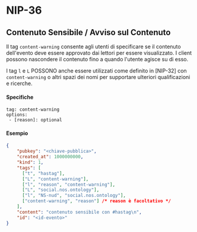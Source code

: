 # NIP-36

## Contenuto Sensibile / Avviso sul Contenuto

Il tag `content-warning` consente agli utenti di specificare se il contenuto dell'evento deve essere approvato dai lettori per essere visualizzato. I client possono nascondere il contenuto fino a quando l'utente agisce su di esso.

I tag `l` e `L` POSSONO anche essere utilizzati come definito in [NIP-32] con `content-warning` o altri spazi dei nomi per supportare ulteriori qualificazioni e ricerche.

#### Specifiche

```
tag: content-warning
options:
 - [reason]: optional
```

#### Esempio

```json
{
    "pubkey": "<chiave-pubblica>",
    "created_at": 1000000000,
    "kind": 1,
    "tags": [
      ["t", "hastag"],
      ["L", "content-warning"],
      ["l", "reason", "content-warning"],
      ["L", "social.nos.ontology"],
      ["l", "NS-nud", "social.nos.ontology"],
      ["content-warning", "reason"] /* reason è facoltativo */
    ],
    "content": "contenuto sensibile con #hastag\n",
    "id": "<id-evento>"
}
```